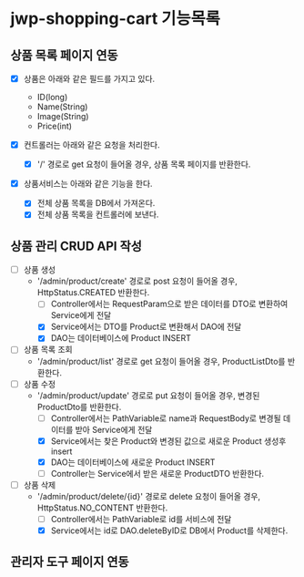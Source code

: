 # jwp-shopping-cart 기능목록

## 상품 목록 페이지 연동

- [x] 상품은 아래와 같은 필드를 가지고 있다.
    - ID(long)
    - Name(String)
    - Image(String)
    - Price(int)

- [x] 컨트롤러는 아래와 같은 요청을 처리한다.
    - [x] '/' 경로로 get 요청이 들어올 경우, 상품 목록 페이지를 반환한다.

- [x] 상품서비스는 아래와 같은 기능을 한다.
    - [x] 전체 상품 목록을 DB에서 가져온다.
    - [x] 전체 상품 목록을 컨트롤러에 보낸다.

## 상품 관리 CRUD API 작성

- [ ] 상품 생성
    - '/admin/product/create' 경로로 post 요청이 들어올 경우, HttpStatus.CREATED 반환한다.
        - [ ] Controller에서는 RequestParam으로 받은 데이터를 DTO로 변환하여 Service에게 전달
        - [x] Service에서는 DTO를 Product로 변환해서 DAO에 전달
        - [x] DAO는 데이터베이스에 Product INSERT
- [ ] 상품 목록 조회
    - '/admin/product/list' 경로로 get 요청이 들어올 경우, ProductListDto를 반환한다.
- [ ] 상품 수정
    - '/admin/product/update' 경로로 put 요청이 들어올 경우, 변경된 ProductDto를 반환한다.
        - [ ] Controller에서는 PathVariable로 name과 RequestBody로 변경될 데이터를 받아 Service에게 전달
        - [x] Service에서는 찾은 Product와 변경된 값으로 새로운 Product 생성후 insert
        - [x] DAO는 데이터베이스에 새로운 Product INSERT
        - [ ] Controller는 Service에서 받은 새로운 ProductDTO 반환한다.
- [ ] 상품 삭제
    - '/admin/product/delete/{id}' 경로로 delete 요청이 들어올 경우, HttpStatus.NO_CONTENT 반환한다.
        - [ ] Controller에서는 PathVariable로 id를 서비스에 전달
        - [x] Service에서는 id로 DAO.deleteByID로 DB에서 Product를 삭제한다.

## 관리자 도구 페이지 연동
